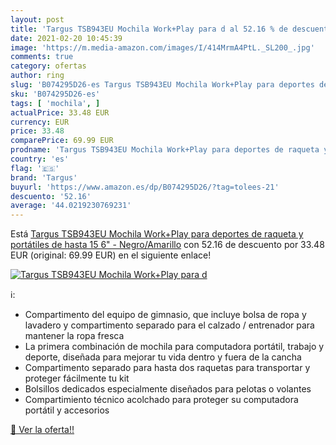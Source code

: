```yaml
---
layout: post
title: 'Targus TSB943EU Mochila Work+Play para d al 52.16 % de descuento'
date: 2021-02-20 10:45:39
image: 'https://m.media-amazon.com/images/I/414MrmA4PtL._SL200_.jpg'
comments: true
category: ofertas
author: ring
slug: 'B074295D26-es Targus TSB943EU Mochila Work+Play para deportes de raqueta...'
sku: 'B074295D26-es'
tags: [ 'mochila', ]
actualPrice: 33.48 EUR
currency: EUR
price: 33.48
comparePrice: 69.99 EUR
prodname: 'Targus TSB943EU Mochila Work+Play para deportes de raqueta y portátiles de hasta 15 6" - Negro/Amarillo'
country: 'es'
flag: '🇪🇸'
brand: 'Targus'
buyurl: 'https://www.amazon.es/dp/B074295D26/?tag=tolees-21'
descuento: '52.16'
average: '44.0219230769231'
---
```


Está [Targus TSB943EU Mochila Work+Play para deportes de raqueta y portátiles de hasta 15 6" - Negro/Amarillo](https://www.amazon.es/dp/B074295D26/?tag=tolees-21) con 52.16 de descuento por 33.48 EUR (original: 69.99 EUR) en el siguiente enlace!

[![Targus TSB943EU Mochila Work+Play para d](https://m.media-amazon.com/images/I/414MrmA4PtL._SL200_.jpg)](https://www.amazon.es/dp/B074295D26/?tag=tolees-21)

ℹ️:

- Compartimento del equipo de gimnasio, que incluye bolsa de ropa y lavadero y compartimento separado para el calzado / entrenador para mantener la ropa fresca
- La primera combinación de mochila para computadora portátil, trabajo y deporte, diseñada para mejorar tu vida dentro y fuera de la cancha
- Compartimento separado para hasta dos raquetas para transportar y proteger fácilmente tu kit
- Bolsillos dedicados especialmente diseñados para pelotas o volantes
- Compartimiento técnico acolchado para proteger su computadora portátil y accesorios

[🛒 Ver la oferta!!](https://www.amazon.es/dp/B074295D26/?tag=tolees-21)
